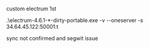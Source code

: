custom electrum 1st


.\electrum-4.6.1-*-dirty-portable.exe -v --oneserver -s 34.64.45.122:50001:t

sync not confirmed and segwit issue

